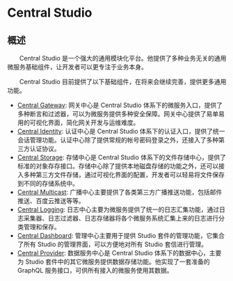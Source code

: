 # Central Studio
## 概述
&emsp;&emsp;Central Studio 是一个强大的通用模块化平台。他提供了多种业务无关的通用微服务基础组件，让开发者可以更专注于业务本身。

&emsp;&emsp;Central Studio 目前提供了以下基础组件，在将来会继续完善，提供更多通用功能。

- [Central Gateway](./gateway/): 网关中心是 Central Studio 体系下的微服务入口，提供了多种断言和过滤器，可以为微服务提供多种安全保障。网关中心提供了易单易用的可视化界面，简化网关开发与运维难度。
- [Central Identity](./identity/): 认证中心是 Central Studio 体系下的认证入口，提供了统一会话管理功能。认证中心除了提供常规的帐号密码登录之外，还接入了多种第三方认证协议。
- [Central Storage](./storage/): 存储中心是 Central Studio 体系下的文件存储中心，提供了标准的对象存存接口。存储中心除了提供本地磁盘存储的功能之外，还可以接入多种第三方文件存储，通过可视化界面的配置，开发者可以轻易将文件保存到不同的存储系统中。
- [Central Multicast](./multicast/): 广播中心主要提供了各类第三方广播推送功能，包括邮件推送、百度云推送等等。
- [Central Logging](./logging/): 日志中心主要为微服务提供了统一的日志汇集功能，通过日志采集器、日志过滤器、日志存储器将各个微服务系统汇集上来的日志进行分类管理和保存。
- [Central Dashboard](./dashboard/): 管理中心主要用于提供 Studio 套件的管理功能，它集合了所有 Studio 的管理界面，可以方便地对所有 Studio 套信进行管理。
- [Central Provider](./provider/): 数据服务中心是 Central Studio 体系下的数据中心，主要为 Studio 套件中的其它微服务提供数据存储功能。他实现了一套准备的 GraphQL 服务接口，可供所有接入的微服务使用其数据。